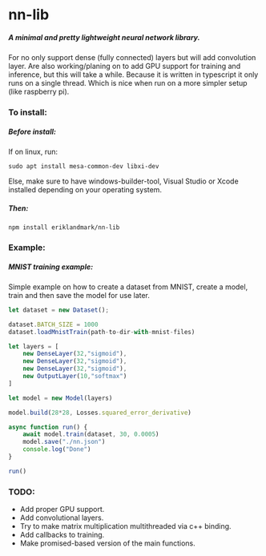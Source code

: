 # nn-lib

##### A minimal and pretty lightweight neural network library. 

For no only support dense (fully connected) layers but will add convolution layer. Are also working/planing on to add
GPU support for training and inference, but this will take a while. Because it is written in typescript it only 
runs on a single thread. Which is nice when run on a more simpler setup (like raspberry pi). 

### To install:
##### Before install:
If on linux, run:
````
sudo apt install mesa-common-dev libxi-dev
````
Else, make sure to have windows-builder-tool, Visual Studio or Xcode installed depending on your operating system.
##### Then:
````
npm install eriklandmark/nn-lib
````

### Example:
##### MNIST training example:
Simple example on how to create a dataset from MNIST, create a model, train and then save the model for use later.
````typescript
let dataset = new Dataset();

dataset.BATCH_SIZE = 1000
dataset.loadMnistTrain(path-to-dir-with-mnist-files)

let layers = [
    new DenseLayer(32,"sigmoid"),
    new DenseLayer(32,"sigmoid"),
    new DenseLayer(32,"sigmoid"),
    new OutputLayer(10,"softmax")
]

let model = new Model(layers)

model.build(28*28, Losses.squared_error_derivative)

async function run() {
    await model.train(dataset, 30, 0.0005)
    model.save("./nn.json")
    console.log("Done")
}

run()
````

### TODO:
* Add proper GPU support.
* Add convolutional layers.
* Try to make matrix multiplication multithreaded via c++ binding.
* Add callbacks to training.
* Make promised-based version of the main functions.